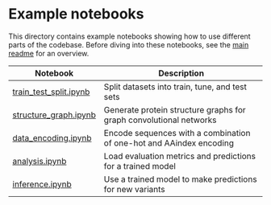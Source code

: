 # Example notebooks

This directory contains example notebooks showing how to use different parts of the codebase.
Before diving into these notebooks, see the [main readme](..) for an overview.

| Notebook               | Description                                                         |
|------------------------|---------------------------------------------------------------------|
| [train_test_split.ipynb](train_test_split.ipynb) | Split datasets into train, tune, and test sets                      |
| [structure_graph.ipynb](structure_graph.ipynb)  | Generate protein structure graphs for graph convolutional networks  |
| [data_encoding.ipynb](data_encoding.ipynb)    | Encode sequences with a combination of one-hot and AAindex encoding |
| [analysis.ipynb](analysis.ipynb)         | Load evaluation metrics and predictions for a trained model         |
| [inference.ipynb](inference.ipynb)        | Use a trained model to make predictions for new variants            |
